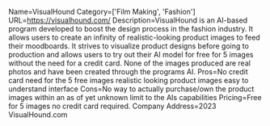 Name=VisualHound
Category=['Film Making', 'Fashion']
URL=https://visualhound.com/
Description=VisualHound is an AI-based program developed to boost the design process in the fashion industry. It allows users to create an infinity of realistic-looking product images to feed their moodboards. It strives to visualize product designs before going to production and allows users to try out their AI model for free for 5 images without the need for a credit card. None of the images produced are real photos and have been created through the programs AI.
Pros=No credit card need for the 5 free images realistic looking product images easy to understand interface
Cons=No way to actually purchase/own the product images within an as of yet unknown limit to the AIs capabilities
Pricing=Free for 5 images no credit card required.
Company Address=2023 VisualHound.com

